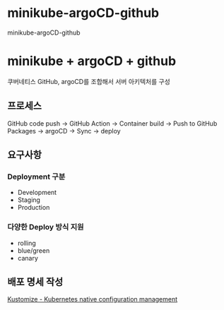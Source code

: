 # minikube-argoCD-github
minikube-argoCD-github

# minikube + argoCD + github
쿠버네티스 GitHub, argoCD를 조합해서 서버 아키텍처를 구성

## 프로세스
GitHub code push 
-> GitHub Action 
-> Container build 
-> Push to GitHub Packages 
-> argoCD 
-> Sync 
-> deploy

## 요구사항
### Deployment 구분
- Development
- Staging
- Production

### 다양한 Deploy 방식 지원
- rolling
- blue/green
- canary

## 배포 명세 작성
[Kustomize - Kubernetes native configuration management](https://kustomize.io)

